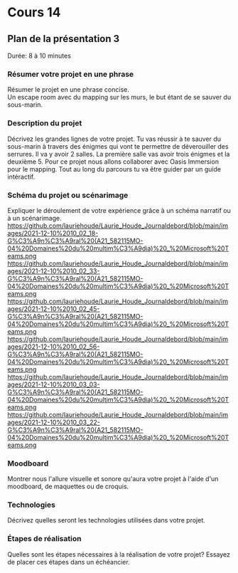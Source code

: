 # Cours 14
## Plan de la présentation 3
Durée: 8 à 10 minutes

### Résumer votre projet en une phrase
Résumer le projet en une phrase concise.   
Un escape room avec du mapping sur les murs, le but étant de se sauver du sous-marin.
### Description du projet 
Décrivez les grandes lignes de votre projet. 
Tu vas réussir à te sauver du sous-marin à travers des énigmes qui vont te permettre de déverouiller des serrures. Il va y avoir 2 salles. La première salle vas avoir trois énigmes et la deuxième 5. Pour ce projet nous allons collaborer avec Oasis Immersion pour le mapping. Tout au long du parcours tu va être guider par un guide intéractif.
### Schéma du projet ou scénarimage
Expliquer le déroulement de votre expérience grâce à un schéma narratif ou à un scénarimage. 
https://github.com/lauriehoude/Laurie_Houde_Journaldebord/blob/main/images/2021-12-10%2010_02_18-G%C3%A9n%C3%A9ral%20(A21_582115MO-04%20Domaines%20du%20multim%C3%A9dia)%20_%20Microsoft%20Teams.png
https://github.com/lauriehoude/Laurie_Houde_Journaldebord/blob/main/images/2021-12-10%2010_02_33-G%C3%A9n%C3%A9ral%20(A21_582115MO-04%20Domaines%20du%20multim%C3%A9dia)%20_%20Microsoft%20Teams.png
https://github.com/lauriehoude/Laurie_Houde_Journaldebord/blob/main/images/2021-12-10%2010_02_45-G%C3%A9n%C3%A9ral%20(A21_582115MO-04%20Domaines%20du%20multim%C3%A9dia)%20_%20Microsoft%20Teams.png
https://github.com/lauriehoude/Laurie_Houde_Journaldebord/blob/main/images/2021-12-10%2010_02_56-G%C3%A9n%C3%A9ral%20(A21_582115MO-04%20Domaines%20du%20multim%C3%A9dia)%20_%20Microsoft%20Teams.png
https://github.com/lauriehoude/Laurie_Houde_Journaldebord/blob/main/images/2021-12-10%2010_03_03-G%C3%A9n%C3%A9ral%20(A21_582115MO-04%20Domaines%20du%20multim%C3%A9dia)%20_%20Microsoft%20Teams.png
https://github.com/lauriehoude/Laurie_Houde_Journaldebord/blob/main/images/2021-12-10%2010_03_22-G%C3%A9n%C3%A9ral%20(A21_582115MO-04%20Domaines%20du%20multim%C3%A9dia)%20_%20Microsoft%20Teams.png
### Moodboard
Montrer nous l'allure visuelle et sonore qu'aura votre projet à l'aide d'un moodboard, de maquettes ou de croquis. 

### Technologies
Décrivez quelles seront les technologies utilisées dans votre projet. 

### Étapes de réalisation
Quelles sont les étapes nécessaires à la réalisation de votre projet? Essayez de placer ces étapes dans un échéancier. 
